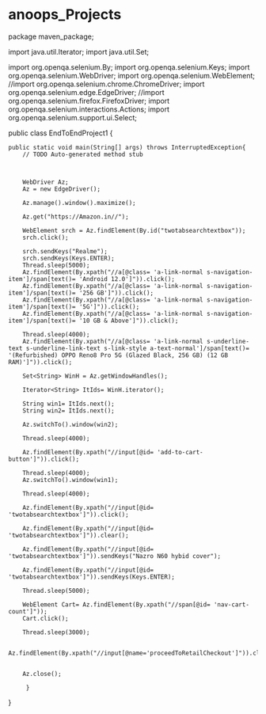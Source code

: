 # anoops_Projects
package maven_package;



import java.util.Iterator;
import java.util.Set;


import org.openqa.selenium.By;
import org.openqa.selenium.Keys;
import org.openqa.selenium.WebDriver;
import org.openqa.selenium.WebElement;
//import org.openqa.selenium.chrome.ChromeDriver;
import org.openqa.selenium.edge.EdgeDriver;
//import org.openqa.selenium.firefox.FirefoxDriver;
import org.openqa.selenium.interactions.Actions;
import org.openqa.selenium.support.ui.Select;



public class EndToEndProject1 {

	public static void main(String[] args) throws InterruptedException{
		// TODO Auto-generated method stub



		WebDriver Az; 
		Az = new EdgeDriver();

		Az.manage().window().maximize();

		Az.get("https://Amazon.in//");

		WebElement srch = Az.findElement(By.id("twotabsearchtextbox"));
		srch.click();

		srch.sendKeys("Realme");
		srch.sendKeys(Keys.ENTER);
		Thread.sleep(5000);
		Az.findElement(By.xpath("//a[@class= 'a-link-normal s-navigation-item']/span[text()= 'Android 12.0']")).click();
		Az.findElement(By.xpath("//a[@class= 'a-link-normal s-navigation-item']/span[text()= '256 GB']")).click();
		Az.findElement(By.xpath("//a[@class= 'a-link-normal s-navigation-item']/span[text()= '5G']")).click();
		Az.findElement(By.xpath("//a[@class= 'a-link-normal s-navigation-item']/span[text()= '10 GB & Above']")).click();

		Thread.sleep(4000);
		Az.findElement(By.xpath("//a[@class= 'a-link-normal s-underline-text s-underline-link-text s-link-style a-text-normal']/span[text()= '(Refurbished) OPPO Reno8 Pro 5G (Glazed Black, 256 GB) (12 GB RAM)']")).click();

		Set<String> WinH = Az.getWindowHandles();

		Iterator<String> ItIds= WinH.iterator(); 

		String win1= ItIds.next();
		String win2= ItIds.next();

		Az.switchTo().window(win2);

		Thread.sleep(4000);

		Az.findElement(By.xpath("//input[@id= 'add-to-cart-button']")).click();

		Thread.sleep(4000);
		Az.switchTo().window(win1);

		Thread.sleep(4000);

		Az.findElement(By.xpath("//input[@id= 'twotabsearchtextbox']")).click();

		Az.findElement(By.xpath("//input[@id= 'twotabsearchtextbox']")).clear();

		Az.findElement(By.xpath("//input[@id= 'twotabsearchtextbox']")).sendKeys("Nazro N60 hybid cover");

		Az.findElement(By.xpath("//input[@id= 'twotabsearchtextbox']")).sendKeys(Keys.ENTER);

		Thread.sleep(5000);

		WebElement Cart= Az.findElement(By.xpath("//span[@id= 'nav-cart-count']"));
		Cart.click();

		Thread.sleep(3000);

		Az.findElement(By.xpath("//input[@name='proceedToRetailCheckout']")).click();


		Az.close();

	     }

}
